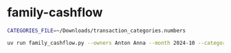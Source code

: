 # family-cashflow

```bash
CATEGORIES_FILE=~/Downloads/transaction_categories.numbers

uv run family_cashflow.py --owners Anton Anna --month 2024-10 --categories "${CATEGORIES_FILE}" ~/Downloads/*.csv
```
